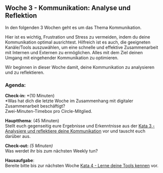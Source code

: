 ## Woche 3 - Kommunikation: Analyse und Reflektion

In den folgenden 3 Wochen geht es um das Thema Kommunikation.

Hier ist es wichtig, Frustration und Stress zu vermeiden, indem du deine
Kommunikation optimal ausrichtest. Hilfreich ist es auch, die geeigneten
Kanäle/Tools auszuwählen, um eine schnelle und effektive Zusammenarbeit
mit Internen und Externen zu ermöglichen. Alles mit dem Ziel deinen
Umgang mit eingehender Kommunikation zu optimieren.

Wir beginnen in dieser Woche damit, deine Kommunikation zu analysieren
und zu reflektieren.

### Agenda:

**Check-in:** *(10 Minuten)  
*Was hat dich die letzte Woche im Zusammenhang mit digitaler
Zusammenarbeit beschäftigt?  
Zwei-Minuten-Timebox pro Circle-Mitglied.


**Hauptthema**: (45 Minuten)  
Stellt euch gegenseitig eure Ergebnisse und Erkenntnisse aus der [Kata
3 - Analysiere und reflektiere deine Kommunikation](5-3-Kata-3.md) vor und
tauscht euch darüber aus.


**Check-out:** *(5 Minuten)*  
Was werdet ihr bis zum nächsten Weekly tun?


**Hausaufgabe**:  
Bereite bitte bis zur nächsten Woche [Kata 4 - Lerne deine Tools
kennen](5-4-Kata-4.md) vor.